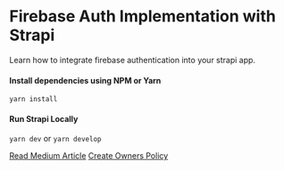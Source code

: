 # Firebase Auth Implementation with Strapi

Learn how to integrate firebase authentication into your strapi app.

#### Install dependencies using NPM or Yarn

`yarn install`

#### Run Strapi Locally

`yarn dev` or `yarn develop`

[Read Medium Article](https://medium.com/@lambrohan/integrating-firebase-auth-into-strapi-9ed106ce8dee)
[Create Owners Policy](https://medium.com/@lambrohan/strapi-with-firebase-auth-owners-policy-f346a0457ffb)
